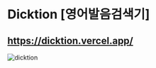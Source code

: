 # Dicktion [영어발음검색기]

## https://dicktion.vercel.app/

![dicktion](https://user-images.githubusercontent.com/76833478/159944406-11661b79-f36d-4180-baa8-dc40c4272179.gif)
